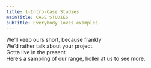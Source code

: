 ```yaml
---
title: 1-Intro-Case Studies
mainTitle: CASE STUDIES
subTitle: Everybody loves examples.
---
```

<p>
	    We’ll keep ours short, because frankly<br>
	    We’d rather talk about your project.<br>
	    Gotta live in the present.<br>
	    Here’s a sampling of our range, holler at us to see more.<br>
	   
</p>
